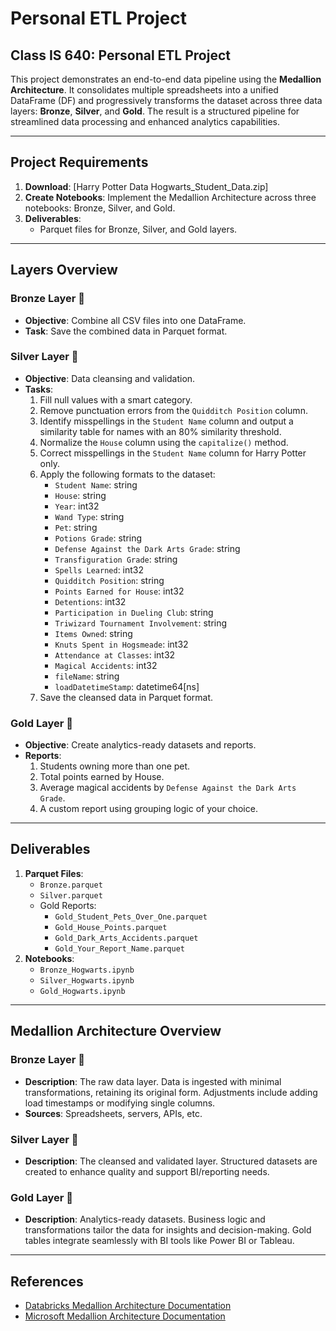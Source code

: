 # Personal ETL Project

## Class IS 640: Personal ETL Project
This project demonstrates an end-to-end data pipeline using the **Medallion Architecture**. It consolidates multiple spreadsheets into a unified DataFrame (DF) and progressively transforms the dataset across three data layers: **Bronze**, **Silver**, and **Gold**. The result is a structured pipeline for streamlined data processing and enhanced analytics capabilities.

---

## Project Requirements
1. **Download**: [Harry Potter Data Hogwarts_Student_Data.zip]
2. **Create Notebooks**: Implement the Medallion Architecture across three notebooks: Bronze, Silver, and Gold.
3. **Deliverables**:
   - Parquet files for Bronze, Silver, and Gold layers.


---

## Layers Overview

### Bronze Layer 🥉
- **Objective**: Combine all CSV files into one DataFrame.
- **Task**: Save the combined data in Parquet format.

### Silver Layer 🥈
- **Objective**: Data cleansing and validation.
- **Tasks**:
  1. Fill null values with a smart category.
  2. Remove punctuation errors from the `Quidditch Position` column.
  3. Identify misspellings in the `Student Name` column and output a similarity table for names with an 80% similarity threshold.
  4. Normalize the `House` column using the `capitalize()` method.
  5. Correct misspellings in the `Student Name` column for Harry Potter only.
  6. Apply the following formats to the dataset:
     - `Student Name`: string
     - `House`: string
     - `Year`: int32
     - `Wand Type`: string
     - `Pet`: string
     - `Potions Grade`: string
     - `Defense Against the Dark Arts Grade`: string
     - `Transfiguration Grade`: string
     - `Spells Learned`: int32
     - `Quidditch Position`: string
     - `Points Earned for House`: int32
     - `Detentions`: int32
     - `Participation in Dueling Club`: string
     - `Triwizard Tournament Involvement`: string
     - `Items Owned`: string
     - `Knuts Spent in Hogsmeade`: int32
     - `Attendance at Classes`: int32
     - `Magical Accidents`: int32
     - `fileName`: string
     - `loadDatetimeStamp`: datetime64[ns]
  7. Save the cleansed data in Parquet format.

### Gold Layer 🥇
- **Objective**: Create analytics-ready datasets and reports.
- **Reports**:
  1. Students owning more than one pet.
  2. Total points earned by House.
  3. Average magical accidents by `Defense Against the Dark Arts Grade`.
  4. A custom report using grouping logic of your choice.

---

## Deliverables
1. **Parquet Files**:
   - `Bronze.parquet`
   - `Silver.parquet`
   - Gold Reports:
     - `Gold_Student_Pets_Over_One.parquet`
     - `Gold_House_Points.parquet`
     - `Gold_Dark_Arts_Accidents.parquet`
     - `Gold_Your_Report_Name.parquet`
2. **Notebooks**:
   - `Bronze_Hogwarts.ipynb`
   - `Silver_Hogwarts.ipynb`
   - `Gold_Hogwarts.ipynb`

---

## Medallion Architecture Overview

### Bronze Layer 🥉
- **Description**: The raw data layer. Data is ingested with minimal transformations, retaining its original form. Adjustments include adding load timestamps or modifying single columns.
- **Sources**: Spreadsheets, servers, APIs, etc.

### Silver Layer 🥈
- **Description**: The cleansed and validated layer. Structured datasets are created to enhance quality and support BI/reporting needs.

### Gold Layer 🥇
- **Description**: Analytics-ready datasets. Business logic and transformations tailor the data for insights and decision-making. Gold tables integrate seamlessly with BI tools like Power BI or Tableau.

---

## References
- [Databricks Medallion Architecture Documentation](https://www.databricks.com/glossary/medallion-architecture)
- [Microsoft Medallion Architecture Documentation](https://learn.microsoft.com/en-us/azure/databricks/lakehouse/medallion)
